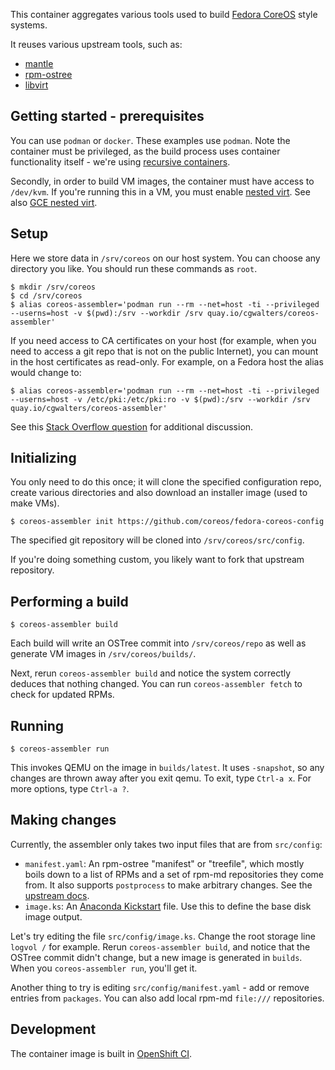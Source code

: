 This container aggregates various tools used to build [Fedora CoreOS](https://coreos.fedoraproject.org)
style systems.

It reuses various upstream tools, such as:

 - [mantle](https://github.com/coreos/mantle)
 - [rpm-ostree](https://github.com/projectatomic/rpm-ostree/)
 - [libvirt](https://github.com/libvirt/libvirt)

Getting started - prerequisites
---

You can use `podman` or `docker`. These examples use `podman`. Note the
container must be privileged, as the build process uses container functionality
itself - we're using [recursive containers](https://github.com/projectatomic/bubblewrap/issues/284).

Secondly, in order to build VM images, the container must have access to
`/dev/kvm`.  If you're running this in a VM, you must enable
[nested virt](https://docs.fedoraproject.org/en-US/quick-docs/using-nested-virtualization-in-kvm/).
See also [GCE nested virt](https://cloud.google.com/compute/docs/instances/enable-nested-virtualization-vm-instances).

Setup
---

Here we store data in `/srv/coreos` on our host system.  You can choose
any directory you like.  You should run these commands as `root`.

```
$ mkdir /srv/coreos
$ cd /srv/coreos
$ alias coreos-assembler='podman run --rm --net=host -ti --privileged --userns=host -v $(pwd):/srv --workdir /srv quay.io/cgwalters/coreos-assembler'
```

If you need access to CA certificates on your host (for example, when you need to access
a git repo that is not on the public Internet), you can mount in the host certificates
as read-only.  For example, on a Fedora host the alias would change to:

`$ alias coreos-assembler='podman run --rm --net=host -ti --privileged --userns=host -v /etc/pki:/etc/pki:ro -v $(pwd):/srv --workdir /srv quay.io/cgwalters/coreos-assembler'`

See this [Stack Overflow question](https://stackoverflow.com/questions/26028971/docker-container-ssl-certificates) for additional discussion.

Initializing
---

You only need to do this once; it will clone the specified
configuration repo, create various directories and also
download an installer image (used to make VMs).

```
$ coreos-assembler init https://github.com/coreos/fedora-coreos-config
```

The specified git repository will be cloned into `/srv/coreos/src/config`.

If you're doing something custom, you likely want to fork that upstream
repository.

Performing a build
---

```
$ coreos-assembler build
```

Each build will write an OSTree commit into `/srv/coreos/repo` as well
as generate VM images in `/srv/coreos/builds/`.

Next, rerun `coreos-assembler build` and notice the system correctly
deduces that nothing changed.  You can run `coreos-assembler fetch`
to check for updated RPMs.

Running
---

```
$ coreos-assembler run
```

This invokes QEMU on the image in `builds/latest`.  It uses `-snapshot`,
so any changes are thrown away after you exit qemu.  To exit, type
`Ctrl-a x`.  For more options, type `Ctrl-a ?`.

Making changes
---

Currently, the assembler only takes two input files that are from `src/config`:

 - `manifest.yaml`: An rpm-ostree "manifest" or "treefile", which mostly boils
   down to a list of RPMs and a set of rpm-md repositories
   they come from.  It also supports `postprocess` to make
   arbitrary changes.  See the [upstream docs](https://github.com/projectatomic/rpm-ostree/blob/master/docs/manual/treefile.md).
 - `image.ks`: An [Anaconda  Kickstart](https://pykickstart.readthedocs.io/en/latest/)
   file.  Use this to define the base disk image output.

Let's try editing the file `src/config/image.ks`.  Change the root
storage line `logvol /` for example.  Rerun `coreos-assembler build`, and notice
that the OSTree commit didn't change, but a new image is generated in `builds`.
When you `coreos-assembler run`, you'll get it.

Another thing to try is editing `src/config/manifest.yaml` - add or
remove entries from `packages`.  You can also add local rpm-md `file:///`
repositories.

Development
---

The container image is built in [OpenShift CI](https://api.ci.openshift.org/console/project/rhcos/browse/builds/coreos-assembler?tab=history).

